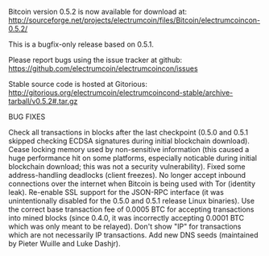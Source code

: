 Bitcoin version 0.5.2 is now available for download at:
http://sourceforge.net/projects/electrumcoin/files/Bitcoin/electrumcoincon-0.5.2/

This is a bugfix-only release based on 0.5.1.

Please report bugs using the issue tracker at github:
https://github.com/electrumcoin/electrumcoincon/issues

Stable source code is hosted at Gitorious:
http://gitorious.org/electrumcoin/electrumcoincond-stable/archive-tarball/v0.5.2#.tar.gz

BUG FIXES

Check all transactions in blocks after the last checkpoint (0.5.0 and 0.5.1 skipped checking ECDSA signatures during initial blockchain download).
Cease locking memory used by non-sensitive information (this caused a huge performance hit on some platforms, especially noticable during initial blockchain download; this was
not a security vulnerability).
Fixed some address-handling deadlocks (client freezes).
No longer accept inbound connections over the internet when Bitcoin is being used with Tor (identity leak).
Re-enable SSL support for the JSON-RPC interface (it was unintentionally disabled for the 0.5.0 and 0.5.1 release Linux binaries).
Use the correct base transaction fee of 0.0005 BTC for accepting transactions into mined blocks (since 0.4.0, it was incorrectly accepting 0.0001 BTC which was only meant to be relayed).
Don't show "IP" for transactions which are not necessarily IP transactions.
Add new DNS seeds (maintained by Pieter Wuille and Luke Dashjr).
